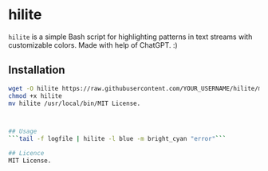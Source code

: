 # hilite

`hilite` is a simple Bash script for highlighting patterns in text streams with customizable colors.
Made with help of ChatGPT. :)

## Installation
```sh
wget -O hilite https://raw.githubusercontent.com/YOUR_USERNAME/hilite/main/hilite
chmod +x hilite
mv hilite /usr/local/bin/MIT License.



## Usage
```tail -f logfile | hilite -l blue -m bright_cyan "error"```

## Licence
MIT License.
